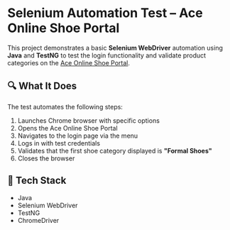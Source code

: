 # Selenium Automation Test – Ace Online Shoe Portal

This project demonstrates a basic **Selenium WebDriver** automation using **Java** and **TestNG** to test the login functionality and validate product categories on the [Ace Online Shoe Portal](https://anupdamoda.github.io/AceOnlineShoePortal/index.html).

## 🔍 What It Does

The test automates the following steps:

1. Launches Chrome browser with specific options
2. Opens the Ace Online Shoe Portal
3. Navigates to the login page via the menu
4. Logs in with test credentials
5. Validates that the first shoe category displayed is **"Formal Shoes"**
6. Closes the browser

## 🧰 Tech Stack

- Java
- Selenium WebDriver
- TestNG
- ChromeDriver
